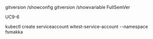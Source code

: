 gitversion /showconfig
gitversion /showvariable FullSemVer

UC9-6

kubectl create serviceaccount witest-service-account --namespace fsmakka